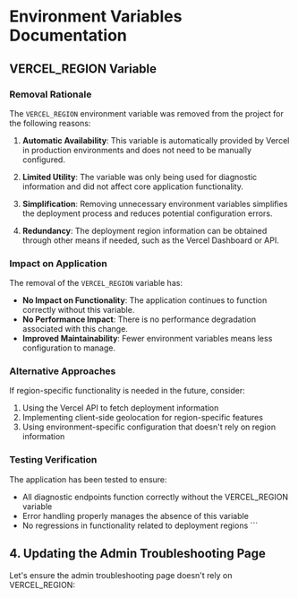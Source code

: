 # Environment Variables Documentation

## VERCEL_REGION Variable

### Removal Rationale

The `VERCEL_REGION` environment variable was removed from the project for the following reasons:

1. **Automatic Availability**: This variable is automatically provided by Vercel in production environments and does not need to be manually configured.

2. **Limited Utility**: The variable was only being used for diagnostic information and did not affect core application functionality.

3. **Simplification**: Removing unnecessary environment variables simplifies the deployment process and reduces potential configuration errors.

4. **Redundancy**: The deployment region information can be obtained through other means if needed, such as the Vercel Dashboard or API.

### Impact on Application

The removal of the `VERCEL_REGION` variable has:

- **No Impact on Functionality**: The application continues to function correctly without this variable.
- **No Performance Impact**: There is no performance degradation associated with this change.
- **Improved Maintainability**: Fewer environment variables means less configuration to manage.

### Alternative Approaches

If region-specific functionality is needed in the future, consider:

1. Using the Vercel API to fetch deployment information
2. Implementing client-side geolocation for region-specific features
3. Using environment-specific configuration that doesn't rely on region information

### Testing Verification

The application has been tested to ensure:

- All diagnostic endpoints function correctly without the VERCEL_REGION variable
- Error handling properly manages the absence of this variable
- No regressions in functionality related to deployment regions
\`\`\`

## 4. Updating the Admin Troubleshooting Page

Let's ensure the admin troubleshooting page doesn't rely on VERCEL_REGION:
